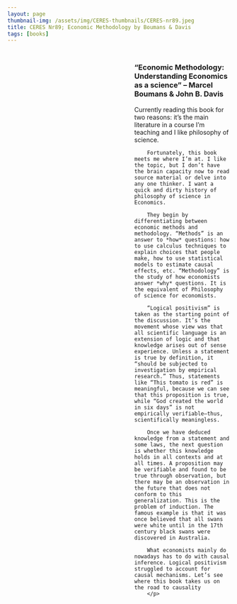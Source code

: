 ```yaml
---
layout: page
thumbnail-img: /assets/img/CERES-thumbnails/CERES-nr89.jpeg
title: CERES Nr89; Economic Methodology by Boumans & Davis
tags: [books]
---
```


<div class="instagram-text-layout">
  <div class="instagram-side">
    <blockquote class="instagram-media" data-instgrm-permalink="https://www.instagram.com/p/DIY5Ob0Npt5/?img_index=1" data-instgrm-version="14">
    </blockquote>
    <script async src="//www.instagram.com/embed.js"></script>
  </div>
  
  <div class="text-side">
    <h3>“Economic Methodology: Understanding Economics as a science” – Marcel Boumans & John B. Davis</h3>
    <p>
        Currently reading this book for two reasons: it’s the main literature in a course I’m teaching and I like philosophy of science.

        Fortunately, this book meets me where I’m at. I like the topic, but I don’t have the brain capacity now to read source material or delve into any one thinker. I want a quick and dirty history of philosophy of science in Economics.

        They begin by differentiating between economic methods and methodology. “Methods” is an answer to *how* questions: how to use calculus techniques to explain choices that people make, how to use statistical models to estimate causal effects, etc. “Methodology” is the study of how economists answer *why* questions. It is the equivalent of Philosophy of science for economists.

        “Logical positivism” is taken as the starting point of the discussion. It’s the movement whose view was that all scientific language is an extension of logic and that knowledge arises out of sense experience. Unless a statement is true by definition, it “should be subjected to investigation by empirical research.” Thus, statements like “This tomato is red” is meaningful, because we can see that this proposition is true, while “God created the world in six days” is not empirically verifiable—thus, scientifically meaningless.

        Once we have deduced knowledge from a statement and some laws, the next question is whether this knowledge holds in all contexts and at all times. A proposition may be verifiable and found to be true through observation, but there may be an observation in the future that does not conform to this generalization. This is the problem of induction. The famous example is that it was once believed that all swans were white until in the 17th century black swans were discovered in Australia.

        What economists mainly do nowadays has to do with causal inference. Logical positivism struggled to account for causal mechanisms. Let’s see where this book takes us on the road to causality
        </p>

  </div>
</div>

<style>
.instagram-text-layout {
  display: grid;
  grid-template-columns: 1fr 1fr;
  gap: 30px;
  align-items: start;
  margin: 20px 0;
}

.instagram-side {
  max-width: 100%;
}

.text-side {
  padding-left: 20px;
}

/* Mobile responsive */
@media (max-width: 768px) {
  .instagram-text-layout {
    grid-template-columns: 1fr;
    gap: 20px;
  }
  
  .text-side {
    padding-left: 0;
  }
}
</style>